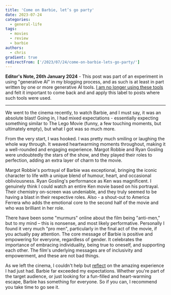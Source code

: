 ```yaml
---
title: 'Come on Barbie, let’s go party'
date: 2023-07-24
categories:
  - general-life
tags:
  - movies
  - review
  - barbie
authors:
  - chris
gradient: true
redirectFrom: ['/2023/07/24/come-on-barbie-lets-go-party/']
---
```


**Editor's Note, 26th January 2024** - This post was part of an experiment in using "generative AI" in my blogging process, and as such is at least in part written by one or more generative AI tools. [I am no longer using these tools](/blog/generative-ai-for-blogging-revisited) and felt it important to come back and and apply this label to posts where such tools were used.

---

We went to the cinema recently, to watch Barbie, and I must say, it was an absolute blast! Going in, I had mixed expectations - essentially expecting something similar to The Lego Movie (funny, a few touching moments, but ultimately empty), but what I got was so much more.

From the very start, I was hooked. I was pretty much smiling or laughing the whole way through. It weaved heartwarming moments throughout, making it a well-rounded and engaging experience. Margot Robbie and Ryan Gosling were undoubtedly the stars of the show, and they played their roles to perfection, adding an extra layer of charm to the movie.

Margot Robbie's portrayal of Barbie was exceptional, bringing the iconic character to life with a unique blend of humour, heart, and occasional obliviousness. Ryan Gosling's performance as Ken was magnificent. I genuinely think I could watch an entire Ken movie based on his portrayal. Their chemistry on-screen was undeniable, and they truly seemed to be having a blast in their respective roles. Also - a shout-out to America Ferrera who adds the emotional core to the second half of the movie and who was brilliant in her role.

There have been some "murmurs" online about the film being "anti-men," but to my mind – this is nonsense, and most likely performative. Personally I found it very much "pro men", particularly in the final act of the movie, if you actually pay attention. The core message of Barbie is positive and empowering for everyone, regardless of gender. It celebrates the importance of embracing individuality, being true to oneself, and supporting each other. The film's underlying messages are of inclusivity and empowerment, and these are not bad things.

As we left the cinema, I couldn't help but [reflect](https://bsky.app/profile/chrismcleod.dev/post/3k34gi4hce62r) on the amazing experience I had just had. Barbie far exceeded my expectations. Whether you're part of the target audience, or just looking for a fun-filled and heart-warming escape, Barbie has something for everyone. So if you can, I recommend you take time to go see it.
